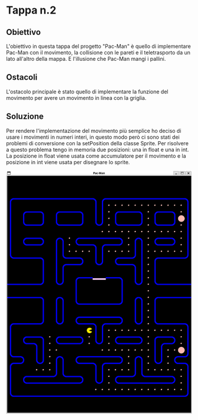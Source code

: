 # Tappa n.2
## Obiettivo
L'obiettivo in questa tappa del progetto "Pac-Man" è quello di implementare Pac-Man con il movimento, la collisione con le pareti e il teletrasporto da un lato all'altro della mappa. E l'illusione che Pac-Man mangi i pallini.
## Ostacoli
L'ostacolo principale è stato quello di implementare la funzione del movimento per avere un movimento in linea con la griglia.
## Soluzione
Per rendere l'implementazione del movimento più semplice ho deciso di usare i movimenti in numeri interi, in questo modo però ci sono stati dei problemi di conversione con la setPosition della classe Sprite. Per risolvere a questo problema tengo in memoria due posizioni: una in float e una in int. La posizione in float viene usata come accumulatore per il movimento e la posizione in int viene usata per disegnare lo sprite. 

![demo](demo.png)